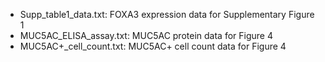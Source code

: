 
* Supp_table1_data.txt: FOXA3 expression data for Supplementary Figure 1
* MUC5AC_ELISA_assay.txt: MUC5AC protein data for Figure 4
* MUC5AC+\_cell_count.txt: MUC5AC+ cell count data for Figure 4
